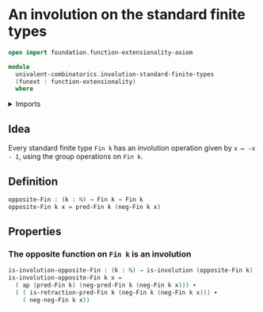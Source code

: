 # An involution on the standard finite types

```agda
open import foundation.function-extensionality-axiom

module
  univalent-combinatorics.involution-standard-finite-types
  (funext : function-extensionality)
  where
```

<details><summary>Imports</summary>

```agda
open import elementary-number-theory.modular-arithmetic-standard-finite-types funext
open import elementary-number-theory.natural-numbers

open import foundation.action-on-identifications-functions
open import foundation.identity-types funext
open import foundation.involutions funext

open import univalent-combinatorics.standard-finite-types funext
```

</details>

## Idea

Every standard finite type `Fin k` has an involution operation given by
`x ↦ -x - 1`, using the group operations on `Fin k`.

## Definition

```agda
opposite-Fin : (k : ℕ) → Fin k → Fin k
opposite-Fin k x = pred-Fin k (neg-Fin k x)
```

## Properties

### The opposite function on `Fin k` is an involution

```agda
is-involution-opposite-Fin : (k : ℕ) → is-involution (opposite-Fin k)
is-involution-opposite-Fin k x =
  ( ap (pred-Fin k) (neg-pred-Fin k (neg-Fin k x))) ∙
  ( ( is-retraction-pred-Fin k (neg-Fin k (neg-Fin k x))) ∙
    ( neg-neg-Fin k x))
```

